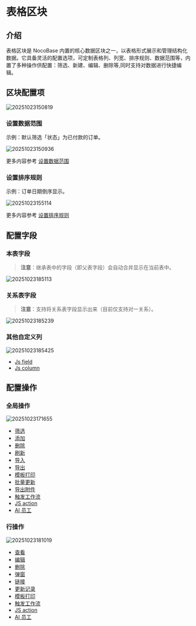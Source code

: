 # 表格区块

## 介绍

表格区块是 NocoBase 内置的核心数据区块之一，以表格形式展示和管理结构化数据。它具备灵活的配置选项，可定制表格列、列宽、排序规则、数据范围等，内置了多种操作供配置：筛选、新建、编辑、删除等,同时支持对数据进行快捷编辑。

## 区块配置项

<!-- ![20251023150305](https://static-docs.nocobase.com/20251023150305.png) -->

![20251023150819](https://static-docs.nocobase.com/20251023150819.png)

<!-- ![20240415215319](https://static-docs.nocobase.com/20240415215319.png) -->

### 设置数据范围

示例：默认筛选「状态」为已付款的订单。

![20251023150936](https://static-docs.nocobase.com/20251023150936.png)

更多内容参考 [设置数据范围](/handbook/ui/blocks/block-settings/data-scope)

### 设置排序规则

示例：订单日期倒序显示。

![20251023155114](https://static-docs.nocobase.com/20251023155114.png)

更多内容参考 [设置排序规则](/handbook/ui/blocks/block-settings/sorting-rule)

## 配置字段

### 本表字段

> **注意**：继承表中的字段（即父表字段）会自动合并显示在当前表中。

![20251023185113](https://static-docs.nocobase.com/20251023185113.png)

### 关系表字段

> **注意**：支持将关系表字段显示出来（目前仅支持对一关系）。

![20251023185239](https://static-docs.nocobase.com/20251023185239.png)

### 其他自定义列

![20251023185425](https://static-docs.nocobase.com/20251023185425.png)

- [Js field](/handbook/ui/fields/types/jsField)
- [Js column](/handbook/ui/fields/types/jsColumn)

## 配置操作

### 全局操作

![20251023171655](https://static-docs.nocobase.com/20251023171655.png)

- [筛选](/handbook/ui/actions/types/filter)
- [添加](/handbook/ui/actions/types/add-new)
- [删除](/handbook/ui/actions/types/delete)
- [刷新](/handbook/ui/actions/types/refresh)
- [导入](/handbook/action-import)
- [导出](/handbook/action-export)
- [模板打印](/handbook/action-template-print)
- [批量更新](/handbook/action-bulk-update)
- [导出附件](/handbook/action-export-attachments)
- [触发工作流](/handbook/action-trigger-workflow)
- [JS action ](/handbook/action-js-action)
- [AI 员工](/handbook/action-ai-employee)

### 行操作

![20251023181019](https://static-docs.nocobase.com/20251023181019.png)

- [查看](/handbook/ui/actions/types/view)
- [编辑](/handbook/ui/actions/types/edit)
- [删除](/handbook/ui/actions/types/delete)
- [弹窗](/handbook/ui/actions/types/pop-up)
- [链接](/handbook/ui/actions/types/link)
- [更新记录](/handbook/action-update-record)
- [模板打印](/handbook/action-template-print)
- [触发工作流](/handbook/action-trigger-workflow)
- [JS action ](/handbook/action-js-action)
- [AI 员工](/handbook/action-ai-employee)
